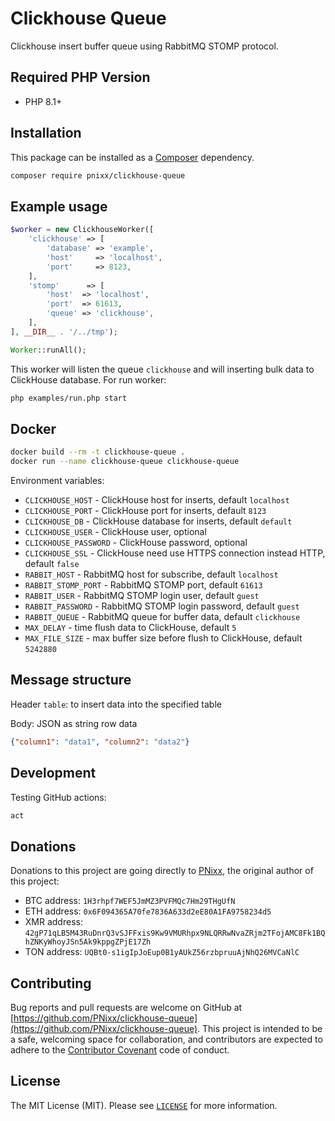 # Clickhouse Queue

Clickhouse insert buffer queue using RabbitMQ STOMP protocol.

## Required PHP Version

- PHP 8.1+

## Installation

This package can be installed as a [Composer](https://getcomposer.org/) dependency.

```bash
composer require pnixx/clickhouse-queue
```

## Example usage

```php
$worker = new ClickhouseWorker([
	'clickhouse' => [
		'database' => 'example',
		'host'     => 'localhost',
		'port'     => 8123,
	],
	'stomp'      => [
		'host'  => 'localhost',
		'port'  => 61613,
		'queue' => 'clickhouse',
	],
], __DIR__ . '/../tmp');

Worker::runAll();
```

This worker will listen the queue `clickhouse` and will inserting bulk data to ClickHouse database. For run worker:

```bash
php examples/run.php start
```

## Docker

```bash
docker build --rm -t clickhouse-queue .
docker run --name clickhouse-queue clickhouse-queue
```

Environment variables:
* `CLICKHOUSE_HOST` - ClickHouse host for inserts, default `localhost`
* `CLICKHOUSE_PORT` - ClickHouse port for inserts, default `8123`
* `CLICKHOUSE_DB` - ClickHouse database for inserts, default `default`
* `CLICKHOUSE_USER` - ClickHouse user, optional
* `CLICKHOUSE_PASSWORD` - ClickHouse password, optional
* `CLICKHOUSE_SSL` - ClickHouse need use HTTPS connection instead HTTP, default `false`
* `RABBIT_HOST` - RabbitMQ host for subscribe, default `localhost`
* `RABBIT_STOMP_PORT` - RabbitMQ STOMP port, default `61613`
* `RABBIT_USER` - RabbitMQ STOMP login user, default `guest`
* `RABBIT_PASSWORD` - RabbitMQ STOMP login password, default `guest`
* `RABBIT_QUEUE` - RabbitMQ queue for buffer data, default `clickhouse`
* `MAX_DELAY` - time flush data to ClickHouse, default `5`
* `MAX_FILE_SIZE` - max buffer size before flush to ClickHouse, default `5242880`

## Message structure

Header `table`: to insert data into the specified table

Body: JSON as string row data

```json
{"column1": "data1", "column2": "data2"}
```

## Development

Testing GitHub actions:

```bash
act
```

## Donations

Donations to this project are going directly to [PNixx](https://github.com/PNixx), the original author of this project:

* BTC address: `1H3rhpf7WEF5JmMZ3PVFMQc7Hm29THgUfN`
* ETH address: `0x6F094365A70fe7836A633d2eE80A1FA9758234d5`
* XMR address: `42gP71qLB5M43RuDnrQ3vSJFFxis9Kw9VMURhpx9NLQRRwNvaZRjm2TFojAMC8Fk1BQhZNKyWhoyJSn5Ak9kppgZPjE17Zh`
* TON address: `UQBt0-s1igIpJoEup0B1yAUkZ56rzbpruuAjNhQ26MVCaNlC`

## Contributing

Bug reports and pull requests are welcome on GitHub at [https://github.com/PNixx/clickhouse-queue](https://github.com/PNixx/clickhouse-queue). This project is intended to be a safe, welcoming space for collaboration, and contributors are expected to adhere to the [Contributor Covenant](http://contributor-covenant.org) code of conduct.

## License

The MIT License (MIT). Please see [`LICENSE`](./LICENSE) for more information.
